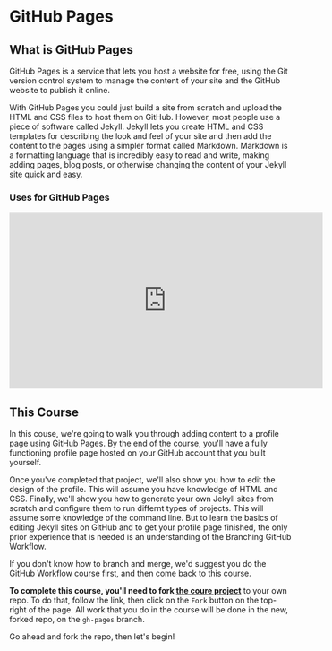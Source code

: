 # GitHub Pages

## What is GitHub Pages

GitHub Pages is a service that lets you host a website for free, using the Git version control system to manage the content of your site and the GitHub website to publish it online.

With GitHub Pages you could just build a site from scratch and upload the HTML and CSS files to host them on GitHub. However, most people use a piece of software called Jekyll. Jekyll lets you create HTML and CSS templates for describing the look and feel of your site and then add the content to the pages using a simpler format called Markdown. Markdown is a formatting language that is incredibly easy to read and write, making adding pages, blog posts, or otherwise changing the content of your Jekyll site quick and easy.

### Uses for GitHub Pages
<iframe width="560" height="315" src="https://www.youtube.com/embed/O424gUiASPY" frameborder="0" allowfullscreen></iframe>

## This Course

In this couse, we're going to walk you through adding content to a profile page using GitHub Pages. By the end of the course, you'll have a fully functioning profile page hosted on your GitHub account that you built yourself.

Once you've completed that project, we'll also show you how to edit the design of the profile. This will assume you have knowledge of HTML and CSS. Finally, we'll show you how to generate your own Jekyll sites from scratch and configure them to run differnt types of projects. This will assume some knowledge of the command line. But to learn the basics of editing Jekyll sites on GitHub and to get your profile page finished, the only prior experience that is needed is an understanding of the Branching GitHub Workflow. 

If you don't know how to branch and merge, we'd suggest you do the GitHub Workflow course first, and then come back to this course.

**To complete this course, you'll need to fork <a href='https://github.com/wheelhouseio/project-gh-pages' target='_blank'>the coure project</a>** to your own repo. To do that, follow the link, then click on the `Fork` button on the top-right of the page. All work that you do in the course will be done in the new, forked repo, on the `gh-pages` branch.

Go ahead and fork the repo, then let's begin!
